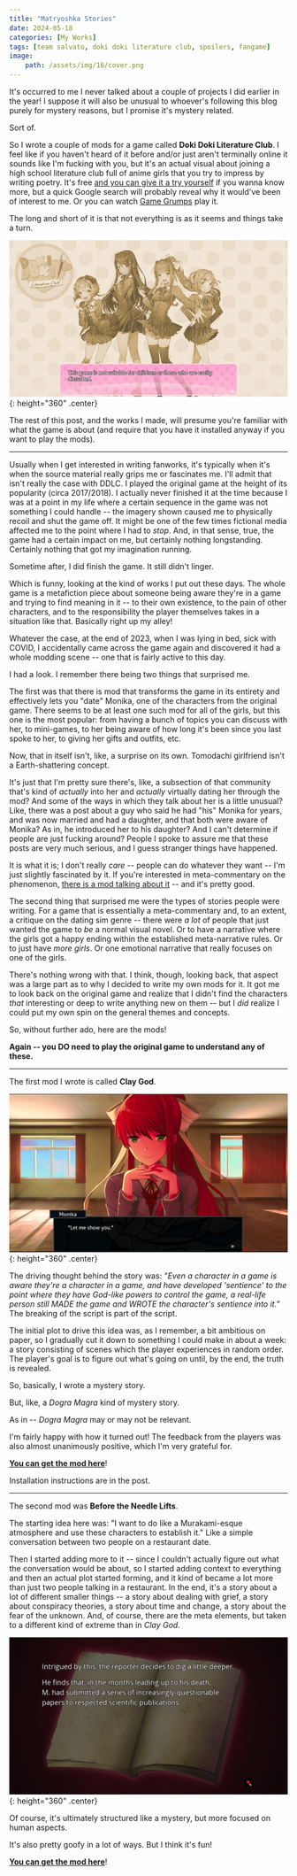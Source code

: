 ```yaml
---
title: "Matryoshka Stories"
date: 2024-05-18
categories: [My Works]
tags: [team salvato, doki doki literature club, spoilers, fangame]
image: 
    path: /assets/img/16/cover.png
---
```


It's occurred to me I never talked about a couple of projects I did earlier in the year! I suppose it will also be unusual to whoever's following this blog purely for mystery reasons, but I promise it's mystery related.

Sort of.

So I wrote a couple of mods for a game called **Doki Doki Literature Club**. I feel like if you haven't heard of it before and/or just aren't terminally online it sounds like I'm fucking with you, but it's an actual visual about joining a high school literature club full of anime girls that you try to impress by writing poetry. It's free [and you can give it a try yourself](https://ddlc.moe/) if you wanna know more, but a quick Google search will probably reveal why it would've been of interest to me. Or you can watch [Game Grumps](https://www.youtube.com/watch?v=-AWUE-5oXxA) play it.

The long and short of it is that not everything is as it seems and things take a turn.

![Im0](/assets/img/16/disclaimer.png){: height="360" .center}

The rest of this post, and the works I made, will presume you're familiar with what the game is about (and require that you have it installed anyway if you want to play the mods).

---

Usually when I get interested in writing fanworks, it's typically when it's when the source material really grips me or fascinates me. I'll admit that isn't really the case with DDLC. I played the original game at the height of its popularity (circa 2017/2018). I actually never finished it at the time because I was at a point in my life where a certain sequence in the game was not something I could handle -- the imagery shown caused me to physically recoil and shut the game off. It might be one of the few times fictional media affected me to the point where I had to *stop*. And, in that sense, true, the game had a certain impact on me, but certainly nothing longstanding. Certainly nothing that got my imagination running.

Sometime after, I did finish the game. It still didn't linger.

Which is funny, looking at the kind of works I put out these days. The whole game is a metafiction piece about someone being aware they're in a game and trying to find meaning in it -- to their own existence, to the pain of other characters, and to the responsibility the player themselves takes in a situation like that. Basically right up my alley!

Whatever the case, at the end of 2023, when I was lying in bed, sick with COVID, I accidentally came across the game again and discovered it had a whole modding scene -- one that is fairly active to this day.

I had a look. I remember there being two things that surprised me. 

The first was that there is mod that transforms the game in its entirety and effectively lets you "date" Monika, one of the characters from the original game. There seems to be at least one such mod for all of the girls, but this one is the most popular: from having a bunch of topics you can discuss with her, to mini-games, to her being aware of how long it's been since you last spoke to her, to giving her gifts and outfits, etc.

Now, that in itself isn't, like, a surprise on its own. Tomodachi girlfriend isn't a Earth-shattering concept.

It's just that I'm pretty sure there's, like, a subsection of that community that's kind of *actually* into her and *actually* virtually dating her through the mod? And some of the ways in which they talk about her is a little unusual? Like, there was a post about a guy who said he had "his" Monika for years, and was now married and had a daughter, and that both were aware of Monika? As in, he introduced her to his daughter? And I can't determine if people are just fucking around? People I spoke to assure me that these posts are very much serious, and I guess stranger things have happened. 

It is what it is; I don't really *care* -- people can do whatever they want -- I'm just slightly fascinated by it. If you're interested in meta-commentary on the phenomenon, [there is a mod talking about it](https://dokimods.me/mods/i-am-monika/) -- and it's pretty good.

The second thing that surprised me were the types of stories people were writing. For a game that is essentially a meta-commentary and, to an extent, a critique on the dating sim genre -- there were *a lot* of people that just wanted the game to *be* a normal visual novel. Or to have a narrative where the girls got a happy ending within the established meta-narrative rules. Or to just have *more girls*. Or one emotional narrative that really focuses on one of the girls.

There's nothing wrong with that. I think, though, looking back, that aspect was a large part as to why I decided to write my own mods for it. It got me to look back on the original game and realize that I didn't find the characters *that* interesting or deep to write anything new on them -- but I *did* realize I could put my own spin on the general themes and concepts.

So, without further ado, here are the mods!

**Again -- you DO need to play the original game to understand any of these.**

---

The first mod I wrote is called **Clay God**.

![Im1](/assets/img/16/claygod.png){: height="360" .center}

The driving thought behind the story was: *"Even a character in a game is aware they're a character in a game, and have developed 'sentience' to the point where they have God-like powers to control the game, a real-life person still MADE the game and WROTE the character's sentience into it."* The breaking of the script is part of the script.

The initial plot to drive this idea was, as I remember, a bit ambitious on paper, so I gradually cut it down to something I could make in about a week: a story consisting of scenes which the player experiences in random order. The player's goal is to figure out what's going on until, by the end, the truth is revealed.

So, basically, I wrote a mystery story.

But, like, a *Dogra Magra* kind of mystery story.

As in -- *Dogra Magra* may or may not be relevant.

I'm fairly happy with how it turned out! The feedback from the players was also almost unanimously positive, which I'm very grateful for.

**[You can get the mod here](https://www.reddit.com/r/DDLCMods/comments/1acnmud/comment/kjve48t/?utm_source=share&utm_medium=web3x&utm_name=web3xcss&utm_term=1&utm_content=share_button)**!

Installation instructions are in the post.

---

The second mod was **Before the Needle Lifts**.

The starting idea here was: "I want to do like a Murakami-esque atmosphere and use these characters to establish it." Like a simple conversation between two people on a restaurant date.

Then I started adding more to it -- since I couldn't actually figure out what the conversation would be about, so I started adding context to everything and then an actual plot started forming, and it kind of became a lot more than just two people talking in a restaurant. In the end, it's a story about a lot of different smaller things -- a story about dealing with grief, a story about conspiracy theories, a story about time and change, a story about the fear of the unknown. And, of course, there are the meta elements, but taken to a different kind of extreme than in *Clay God*. 

![Im2](/assets/img/16/beforeneedlelifts.png){: height="360" .center}

Of course, it's ultimately structured like a mystery, but more focused on human aspects.

It's also pretty goofy in a lot of ways. But I think it's fun!

**[You can get the mod here](https://www.reddit.com/r/DDLCMods/comments/1b8zgoa/comment/ktsefv4/?utm_source=share&utm_medium=web3x&utm_name=web3xcss&utm_term=1&utm_content=share_button)**!

